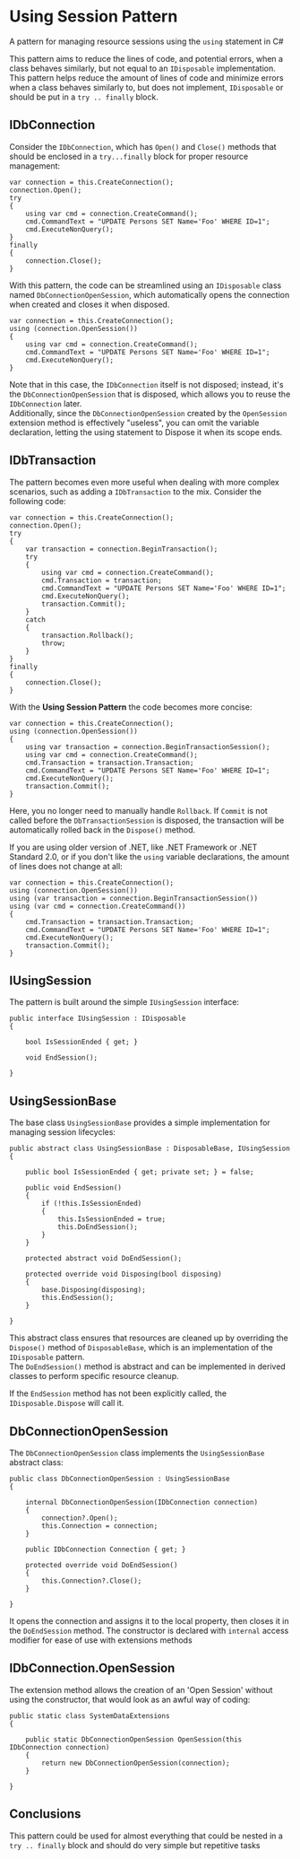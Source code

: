 # Using Session Pattern
A pattern for managing resource sessions using the `using` statement in C#

This pattern aims to reduce the lines of code, and potential errors, when a class behaves similarly, but not equal to an `IDisposable` implementation.
This pattern helps reduce the amount of lines of code and minimize errors when a class behaves similarly to, but does not implement, `IDisposable` or should be put in a `try .. finally` block.

## IDbConnection
Consider the `IDbConnection`, which has `Open()` and `Close()` methods that should be enclosed in a `try...finally` block for proper resource management:

````
var connection = this.CreateConnection();
connection.Open();
try
{
	using var cmd = connection.CreateCommand();
	cmd.CommandText = "UPDATE Persons SET Name='Foo' WHERE ID=1";
	cmd.ExecuteNonQuery();
}
finally
{
	connection.Close();
}
````

With this pattern, the code can be streamlined using an `IDisposable` class named `DbConnectionOpenSession`, which automatically opens the connection when created and closes it when disposed.

````
var connection = this.CreateConnection();
using (connection.OpenSession())
{
	using var cmd = connection.CreateCommand();
	cmd.CommandText = "UPDATE Persons SET Name='Foo' WHERE ID=1";
	cmd.ExecuteNonQuery();
}
````

Note that in this case, the `IDbConnection` itself is not disposed; instead, it's the `DbConnectionOpenSession` that is disposed, which allows you to reuse the `IDbConnection` later.  
Additionally, since the `DbConnectionOpenSession` created by the `OpenSession` extension method is effectively "useless", you can omit the variable declaration, letting the using statement to Dispose it when its scope ends.

## IDbTransaction
The pattern becomes even more useful when dealing with more complex scenarios, such as adding a `IDbTransaction` to the mix. Consider the following code:

````
var connection = this.CreateConnection();
connection.Open();
try
{
	var transaction = connection.BeginTransaction();
	try
	{
		using var cmd = connection.CreateCommand();
		cmd.Transaction = transaction;
		cmd.CommandText = "UPDATE Persons SET Name='Foo' WHERE ID=1";
		cmd.ExecuteNonQuery();
		transaction.Commit();
	}
	catch
	{
		transaction.Rollback();
		throw;
	}
}
finally
{
	connection.Close();
}
````

With the **Using Session Pattern** the code becomes more concise:

````
var connection = this.CreateConnection();
using (connection.OpenSession())
{
	using var transaction = connection.BeginTransactionSession();
	using var cmd = connection.CreateCommand();
	cmd.Transaction = transaction.Transaction;
	cmd.CommandText = "UPDATE Persons SET Name='Foo' WHERE ID=1";
	cmd.ExecuteNonQuery();
	transaction.Commit();
}
````
Here, you no longer need to manually handle `Rollback`. If `Commit` is not called before the `DbTransactionSession` is disposed, the transaction will be automatically rolled back in the `Dispose()` method.

If you are using older version of .NET, like .NET Framework or .NET Standard 2.0, or if you don't like the `using` variable declarations, the amount of lines does not change at all:

````
var connection = this.CreateConnection();
using (connection.OpenSession())
using (var transaction = connection.BeginTransactionSession())
using (var cmd = connection.CreateCommand())
{
	cmd.Transaction = transaction.Transaction;
	cmd.CommandText = "UPDATE Persons SET Name='Foo' WHERE ID=1";
	cmd.ExecuteNonQuery();
	transaction.Commit();
}
````

## IUsingSession
The pattern is built around the simple `IUsingSession` interface:
````
public interface IUsingSession : IDisposable
{

	bool IsSessionEnded { get; }

	void EndSession();

}
````
## UsingSessionBase
The base class `UsingSessionBase` provides a simple implementation for managing session lifecycles:
````
public abstract class UsingSessionBase : DisposableBase, IUsingSession
{

	public bool IsSessionEnded { get; private set; } = false;

	public void EndSession()
	{
		if (!this.IsSessionEnded)
		{
			this.IsSessionEnded = true;
			this.DoEndSession();
		}
	}

	protected abstract void DoEndSession();

	protected override void Disposing(bool disposing)
	{
		base.Disposing(disposing);
		this.EndSession();
	}

}
````
This abstract class ensures that resources are cleaned up by overriding the `Dispose()` method of `DisposableBase`, which is an implementation of the `IDisposable` pattern.  
The `DoEndSession()` method is abstract and can be implemented in derived classes to perform specific resource cleanup.

If the `EndSession` method has not been explicitly called, the `IDisposable.Dispose` will call it.

## DbConnectionOpenSession
The `DbConnectionOpenSession` class implements the `UsingSessionBase` abstract class:
````
public class DbConnectionOpenSession : UsingSessionBase
{

	internal DbConnectionOpenSession(IDbConnection connection)
	{
		connection?.Open();
		this.Connection = connection;
	}

	public IDbConnection Connection { get; }

	protected override void DoEndSession()
	{
		this.Connection?.Close();
	}

}
````
It opens the connection and assigns it to the local property, then closes it in the `DoEndSession` method.
The constructor is declared with `internal` access modifier for ease of use with extensions methods

## IDbConnection.OpenSession
The extension method allows the creation of an 'Open Session' without using the constructor, that would look as an awful way of coding:
````
public static class SystemDataExtensions
{

	public static DbConnectionOpenSession OpenSession(this IDbConnection connection)
	{
		return new DbConnectionOpenSession(connection);
	}

}
````

## Conclusions
This pattern could be used for almost everything that could be nested in a `try .. finally` block and should do very simple but repetitive tasks

